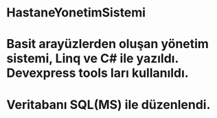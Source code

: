 # HastaneYonetimSistemi
# Basit arayüzlerden oluşan yönetim sistemi, Linq ve C# ile yazıldı. Devexpress tools ları kullanıldı. 
# Veritabanı SQL(MS) ile düzenlendi.
